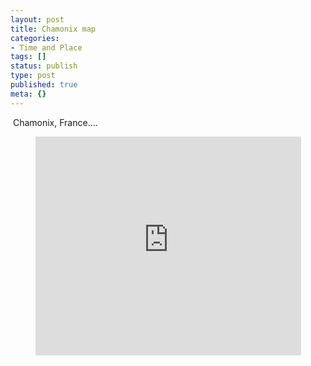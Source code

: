 ```yaml
---
layout: post
title: Chamonix map
categories:
- Time and Place
tags: []
status: publish
type: post
published: true
meta: {}
---
```

 Chamonix, France....
<p align="center"><iframe height="350" scrolling="no" width="425" frameBorder="0" src="http://maps.google.com/maps?q=http:%2F%2Fbbs.keyhole.com%2Fubb%2Fdownload.php%3FNumber%3D1170146&t=k&om=1&ie=UTF8&ll=45.878839,6.900914&spn=0.092412,0.081883&output=embed&s=AARTsJrbQ4bfX0Gff2vB0kvCPiOms0NWGA" marginHeight="0" marginWidth="0"></iframe></p>

